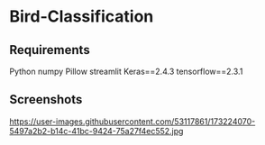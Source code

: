 # Bird-Classification

## Requirements
Python
numpy
Pillow
streamlit
Keras==2.4.3
tensorflow==2.3.1

## Screenshots
https://user-images.githubusercontent.com/53117861/173224070-5497a2b2-b14c-41bc-9424-75a27f4ec552.jpg
